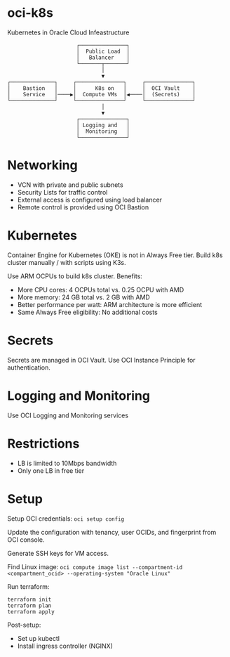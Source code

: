 # oci-k8s
Kubernetes in Oracle Cloud Infeastructure

```
                      ┌───────────────┐
                      │  Public Load  │
                      │   Balancer    │
                      └───────┬───────┘
                              │
                              ▼
┌──────────────┐     ┌───────────────┐     ┌───────────────┐
│    Bastion   │     │      K8s on   │     │  OCI Vault    │
│    Service   │────▶│  Compute VMs  │◀────│  (Secrets)    │
└──────────────┘     └───────────────┘     └───────────────┘
                              │
                              ▼
                      ┌───────────────┐
                      │ Logging and   │
                      │  Monitoring   │
                      └───────────────┘
```
# Networking
* VCN with private and public subnets
* Security Lists for traffic control
* External access is configured using load balancer
* Remote control is provided using OCI Bastion

# Kubernetes
Container Engine for Kubernetes (OKE) is not in Always Free tier. Build k8s cluster manually / with scripts using K3s.

Use ARM OCPUs to build k8s cluster. Benefits:
* More CPU cores: 4 OCPUs total vs. 0.25 OCPU with AMD
* More memory: 24 GB total vs. 2 GB with AMD
* Better performance per watt: ARM architecture is more efficient
* Same Always Free eligibility: No additional costs

# Secrets
Secrets are managed in OCI Vault. Use OCI Instance Principle for authentication.

# Logging and Monitoring
Use OCI Logging and Monitoring services

# Restrictions
* LB is limited to 10Mbps bandwidth
* Only one LB in free tier

# Setup
Setup OCI credentials: `oci setup config`

Update the configuration with tenancy, user OCIDs, and fingerprint from OCI console.

Generate SSH keys for VM access.

Find Linux image: `oci compute image list --compartment-id <compartment_ocid> --operating-system "Oracle Linux"`

Run terraform:
```
terraform init
terraform plan
terraform apply
```

Post-setup:
* Set up kubectl
* Install ingress controller (NGINX)